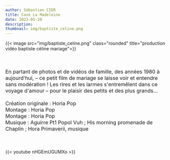```yaml
---
author: Sébastien CIER
title: Cave La Madeleine
date: 2023-05-20
description: 
thumbnail: img/baptiste_celine.png
---
```

{{< image src="img/baptiste_celine.png" class="rounded" title="production vidéo baptiste céline mariage">}}

<p style='margin:0cm;font-size:16px;'>&nbsp;</p>
<p style='margin:0cm;font-size:16px;'>&nbsp;</p>
<p style='margin:0cm;font-size:16px;'>En partant de photos et de vid&eacute;os de famille, des ann&eacute;es 1980 &agrave; aujourd&apos;hui, &ndash; ce petit film de mariage se laisse voir et entendre sans mod&eacute;ration ! Les rires et les larmes s&apos;entrem&ecirc;lent dans ce voyage d&apos;amour &ndash; pour le plaisir des petits et des plus grands...</p>
<p style='margin:0cm;font-size:16px;'>&nbsp;</p>
<p style='margin:0cm;font-size:16px;'>Cr&eacute;ation originale :&nbsp;Horia Pop</p>
<p style='margin:0cm;font-size:16px;'>Montage&nbsp;: Horia Pop</p>
<p style='margin:0cm;font-size:16px;'>Montage : Horia Pop</p>
<p style='margin:0cm;font-size:16px;'>Musique : Aguirre Pt1 Popol Vuh ; His morning promenade de Chaplin ; Hora Primaverii, musique</p>
<p style='margin:0cm;font-size:16px;'>&nbsp;</p>
<p style='margin:0cm;font-size:16px;'>&nbsp;</p>

{{< youtube nHGEmUGUMXo >}}


